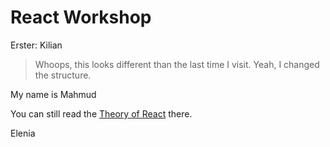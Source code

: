 # React Workshop
Erster: Kilian
>Whoops, this looks different than the last time I visit. Yeah, I changed the
structure.

My name is Mahmud

You can still read the [Theory of React](./theory-of-react/README.md) there. 

Elenia